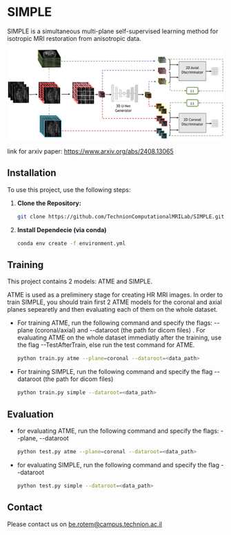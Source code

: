 # SIMPLE
SIMPLE is a simultaneous multi-plane self-supervised learning method for isotropic MRI restoration from anisotropic data.

![image](figures/model_arch_with_loss.png)

link for arxiv paper: https://www.arxiv.org/abs/2408.13065

## Installation

To use this project, use the following steps:

1. **Clone the Repository:**
   ```sh
   git clone https://github.com/TechnionComputationalMRILab/SIMPLE.git
2. **Install Dependecie (via conda)**
   ```sh
   conda env create -f environment.yml

## Training
This project contains 2 models: ATME and SIMPLE.

ATME is used as a preliminery stage for creating HR MRI images. 
In order to train SIMPLE, you should train first 2 ATME models for the coronal and axial planes sepearetly and then evaluating each of them on the whole dataset.

- For training ATME, run the following command and specify the flags: --plane (coronal/axial) and --dataroot (the path for dicom files) . For evaluating ATME on the whole dataset immediatly after the training, use the flag --TestAfterTrain, else run the test command for ATME.

   ```sh
   python train.py atme --plane=coronal --dataroot=<data_path>
   ```

- For training SIMPLE, run the following command and specify the flag --dataroot (the path for dicom files)
 
   ```sh
   python train.py simple --dataroot=<data_path>
   ```

## Evaluation
- for evaluating ATME, run the following command and specify the flags: --plane, --dataroot
   ```sh
   python test.py atme --plane=coronal --dataroot=<data_path>
   ```
- for evaluating SIMPLE, run the following command and specify the flag --dataroot
   ```sh
   python test.py simple --dataroot=<data_path>
   ```
## Contact

Please contact us on be.rotem@campus.technion.ac.il
